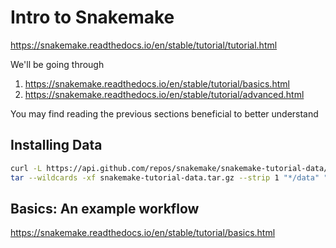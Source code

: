 # Intro to Snakemake

https://snakemake.readthedocs.io/en/stable/tutorial/tutorial.html

We'll be going through

1. https://snakemake.readthedocs.io/en/stable/tutorial/basics.html
2. https://snakemake.readthedocs.io/en/stable/tutorial/advanced.html

You may find reading the previous sections beneficial to better understand

## Installing Data

```sh
curl -L https://api.github.com/repos/snakemake/snakemake-tutorial-data/tarball -o snakemake-tutorial-data.tar.gz
tar --wildcards -xf snakemake-tutorial-data.tar.gz --strip 1 "*/data" "*/environment.yaml"
```

## Basics: An example workflow

https://snakemake.readthedocs.io/en/stable/tutorial/basics.html
